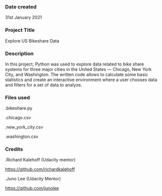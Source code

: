 ### Date created
31st January 2021

### Project Title
Explore US Bikeshare Data

### Description
In this project, Python was used to explore data related to bike share systems for three major cities in the United States — Chicago, New York City, and Washington.
The written code allows to calculate some basic statistics and create an interactive environment where a user chooses data and filters for a set of data to analyze.

### Files used
.bikeshare.py

.chicago.csv

.new_york_city.csv

.washington.csv

### Credits
.Richard Kalehoff (Udacity mentor)

https://github.com/richardkalehoff

.Juno Lee (Udacity Mentor)

https://github.com/junolee
